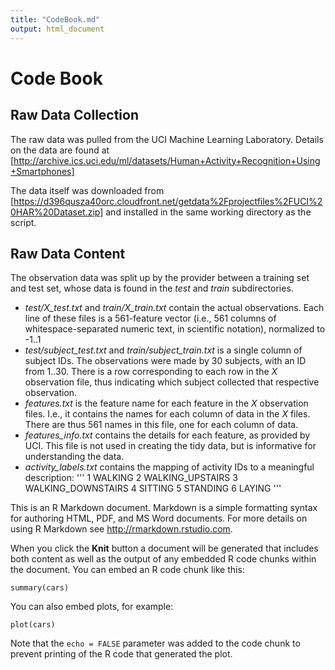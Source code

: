 ```yaml
---
title: "CodeBook.md"
output: html_document
---
```


# Code Book

## Raw Data Collection

The raw data was pulled from the UCI Machine Learning Laboratory.  Details on the data are found at [http://archive.ics.uci.edu/ml/datasets/Human+Activity+Recognition+Using+Smartphones]

The data itself was downloaded from [https://d396qusza40orc.cloudfront.net/getdata%2Fprojectfiles%2FUCI%20HAR%20Dataset.zip] and installed in the same working directory as the script.


## Raw Data Content

The observation data was split up by the provider between a training set and test set, whose data is found in the *test* and *train* subdirectories. 
- *test/X_test.txt* and *train/X_train.txt* contain the actual observations.  Each line of these files is a 561-feature vector (i.e., 561 columns of whitespace-separated numeric text, in scientific notation), normalized to -1..1
- *test/subject_test.txt* and *train/subject_train.txt* is a single column of subject IDs.  The observations were made by 30 subjects, with an ID from 1..30.  There is a row corresponding to each row in the *X* observation file, thus indicating which subject collected that respective observation.
- *features.txt* is the feature name for each feature in the *X* observation files.  I.e., it contains the names for each column of data in the *X* files.  There are thus 561 names in this file, one for each column of data.
- *features_info.txt* contains the details for each feature, as provided by UCI.  This file is not used in creating the tidy data, but is informative for understanding the data.
- *activity_labels.txt* contains the mapping of activity IDs to a meaningful description:
'''
1 WALKING
2 WALKING_UPSTAIRS
3 WALKING_DOWNSTAIRS
4 SITTING
5 STANDING
6 LAYING
'''


This is an R Markdown document. Markdown is a simple formatting syntax for authoring HTML, PDF, and MS Word documents. For more details on using R Markdown see <http://rmarkdown.rstudio.com>.

When you click the **Knit** button a document will be generated that includes both content as well as the output of any embedded R code chunks within the document. You can embed an R code chunk like this:

```{r}
summary(cars)
```

You can also embed plots, for example:

```{r, echo=FALSE}
plot(cars)
```

Note that the `echo = FALSE` parameter was added to the code chunk to prevent printing of the R code that generated the plot.
